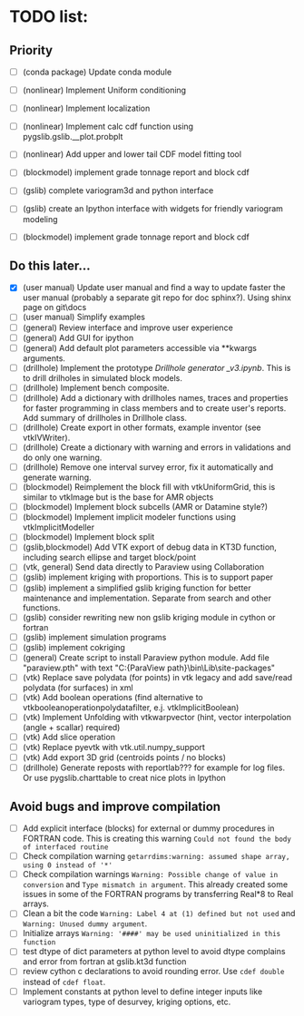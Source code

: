 TODO list:  
=====

Priority
----

- [ ] (conda package) Update conda module
- [ ] (nonlinear) Implement Uniform conditioning
- [ ] (nonlinear) Implement localization
- [ ] (nonlinear) Implement calc cdf function using pygslib.gslib.__plot.probplt
- [ ] (nonlinear) Add upper and lower tail CDF model fitting tool
- [ ] (blockmodel) implement grade tonnage report and block cdf
- [ ] (gslib) complete variogram3d and python interface
- [ ] (gslib) create an Ipython interface with widgets for friendly variogram modeling 
- [ ] (blockmodel) implement grade tonnage report and block cdf


Do this later...
---
- [x] (user manual) Update user manual and find a way to update faster the user manual (probably a separate git repo for doc sphinx?). Using shinx page on git\docs
- [ ] (user manual) Simplify examples
- [ ] (general) Review interface and improve user experience
- [ ] (general) Add GUI for ipython
- [ ] (general) Add default plot parameters accessible via **kwargs arguments. 
- [ ] (drillhole) Implement the prototype *Drillhole generator _v3.ipynb*. This is to drill drilholes in simulated block models. 
- [ ] (drillhole) Implement bench composite.
- [ ] (drillhole) Add a dictionary with drillholes names, traces and properties for faster programming in class members and to create user's reports. Add summary of drillholes in Drillhole class.
- [ ] (drillhole) Create export in other formats, example inventor (see vtkIVWriter).
- [ ] (drillhole) Create a dictionary with warning and errors in validations and do only one warning. 
- [ ] (drillhole) Remove one interval survey error, fix it automatically and generate warning.
- [ ] (blockmodel) Reimplement the block fill with vtkUniformGrid, this is similar to vtkImage but is the base for AMR objects 
- [ ] (blockmodel) Implement block subcells (AMR or Datamine style?)
- [ ] (blockmodel) Implement implicit modeler functions using vtkImplicitModeller
- [ ] (blockmodel) Implement block split   
- [ ] (gslib,blockmodel) Add VTK export of debug data in KT3D function, including search ellipse and target block/point
- [ ] (vtk, general) Send data directly to Paraview using Collaboration
- [ ] (gslib) implement kriging with proportions. This is to support paper
- [ ] (gslib) implement a simplified gslib kriging function for better maintenance and implementation. Separate from search and other functions. 
- [ ] (gslib) consider rewriting new non gslib kriging module in cython or fortran
- [ ] (gslib) implement simulation programs
- [ ] (gslib) implement cokriging 
- [ ] (general) Create script to install Paraview python module. Add file "paraview.pth" with text "C:\{ParaView path}\bin\Lib\site-packages"
- [ ] (vtk) Replace save polydata (for points) in vtk legacy and add save/read polydata (for surfaces) in xml
- [ ] (vtk) Add boolean operations (find alternative to vtkbooleanoperationpolydatafilter, e.j. vtkImplicitBoolean)
- [ ] (vtk) Implement Unfolding with vtkwarpvector (hint, vector interpolation (angle + scallar) required)
- [ ] (vtk) Add slice operation
- [ ] (vtk) Replace pyevtk with vtk.util.numpy_support
- [ ] (vtk) Add export 3D grid (centroids points / no blocks)
- [ ] (drillhole) Generate reposts with reportlab??? for example for log files. Or use pygslib.charttable to creat nice plots in Ipython
 
Avoid bugs and improve compilation
----
- [ ] Add explicit interface (blocks) for external or dummy procedures in FORTRAN code.  This is creating this warning ``Could not found the body of interfaced routine``
- [ ] Check compilation warning ``getarrdims:warning: assumed shape array, using 0 instead of '*'``
- [ ] Check compilation warnings ``Warning: Possible change of value in conversion`` and ``Type mismatch in argument``. This already created some issues in some of the FORTRAN programs by transferring Real*8 to Real arrays.
- [ ] Clean a bit the code ``Warning: Label 4 at (1) defined but not used`` and  ``Warning: Unused dummy argument``.
- [ ] Initialize arrays ``Warning: '####' may be used uninitialized in this function``
- [ ] test dtype of dict parameters at python level to avoid dtype complains and error from fortran at gslib.kt3d function
- [ ] review cython c declarations to avoid rounding error. Use ``cdef double`` instead of ``cdef float``.
- [ ] Implement constants at python level to define integer inputs like variogram types, type of desurvey, kriging options, etc. 